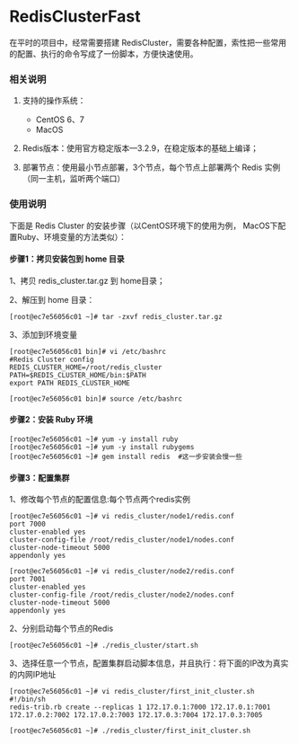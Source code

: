 # RedisClusterFast

在平时的项目中，经常需要搭建 RedisCluster，需要各种配置，索性把一些常用的配置、执行的命令写成了一份脚本，方便快速使用。

### 相关说明

1. 支持的操作系统：
    - CentOS 6、7
    - MacOS

2. Redis版本：使用官方稳定版本—3.2.9，在稳定版本的基础上编译；

3. 部署节点：使用最小节点部署，3个节点，每个节点上部署两个 Redis 实例（同一主机，监听两个端口）

### 使用说明

下面是 Redis Cluster 的安装步骤（以CentOS环境下的使用为例， MacOS下配置Ruby、环境变量的方法类似）：

#### 步骤1：拷贝安装包到 home 目录

1、拷贝 redis_cluster.tar.gz 到 home目录；

2、解压到 home 目录：
```
[root@ec7e56056c01 ~]# tar -zxvf redis_cluster.tar.gz
```

3、添加到环境变量
```
[root@ec7e56056c01 bin]# vi /etc/bashrc
#Redis Cluster config
REDIS_CLUSTER_HOME=/root/redis_cluster
PATH=$REDIS_CLUSTER_HOME/bin:$PATH
export PATH REDIS_CLUSTER_HOME

[root@ec7e56056c01 bin]# source /etc/bashrc
```

#### 步骤2：安装 Ruby 环境

```
[root@ec7e56056c01 ~]# yum -y install ruby
[root@ec7e56056c01 ~]# yum -y install rubygems
[root@ec7e56056c01 ~]# gem install redis  #这一步安装会慢一些
```

#### 步骤3：配置集群

1、修改每个节点的配置信息:每个节点两个redis实例

```
[root@ec7e56056c01 ~]# vi redis_cluster/node1/redis.conf
port 7000
cluster-enabled yes
cluster-config-file /root/redis_cluster/node1/nodes.conf
cluster-node-timeout 5000
appendonly yes

[root@ec7e56056c01 ~]# vi redis_cluster/node2/redis.conf
port 7001
cluster-enabled yes
cluster-config-file /root/redis_cluster/node2/nodes.conf
cluster-node-timeout 5000
appendonly yes
```

2、分别启动每个节点的Redis

```
[root@ec7e56056c01 ~]# ./redis_cluster/start.sh
```

3、选择任意一个节点，配置集群启动脚本信息，并且执行：将下面的IP改为真实的内网IP地址

```
[root@ec7e56056c01 ~]# vi redis_cluster/first_init_cluster.sh
#!/bin/sh
redis-trib.rb create --replicas 1 172.17.0.1:7000 172.17.0.1:7001 172.17.0.2:7002 172.17.0.2:7003 172.17.0.3:7004 172.17.0.3:7005

[root@ec7e56056c01 ~]# ./redis_cluster/first_init_cluster.sh
```
